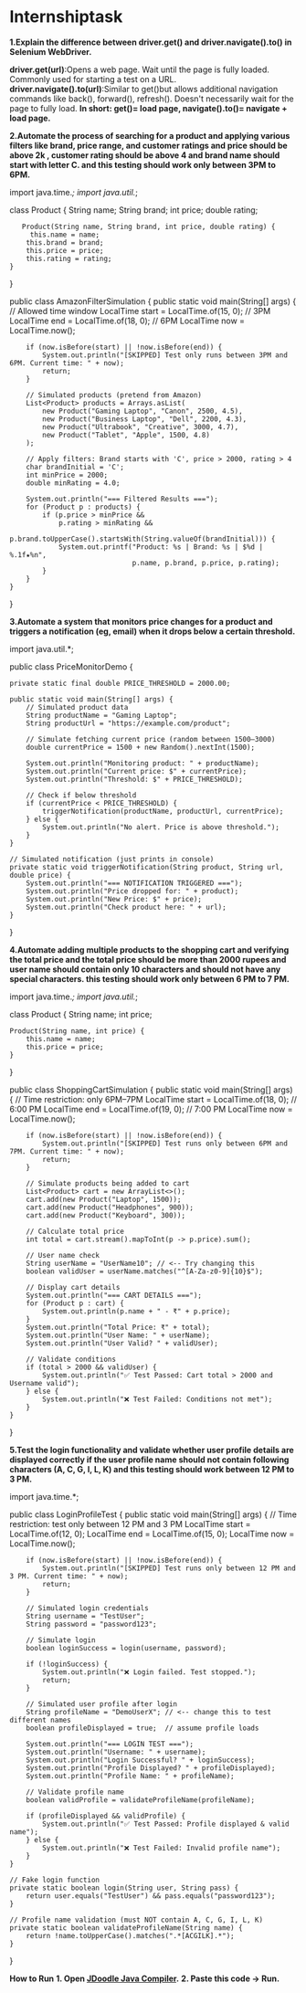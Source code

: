 # Internshiptask
**1.Explain the difference between driver.get() and driver.navigate().to() in Selenium WebDriver.**

**driver.get(url)**:Opens a web page.
Wait until the page is fully loaded.
Commonly used for starting a test on a URL.
**driver.navigate().to(url)**:Similar to get()but allows additional navigation commands like back(), forward(), refresh().
Doesn't necessarily wait for the page to fully load.
**In short: get()= load page, navigate().to()= navigate + load page.**

**2.Automate the process of searching for a product and applying various filters like brand, price range, and customer ratings and price should be above 2k , customer rating should be above 4 and brand name should start with letter C. and this testing should work only between 3PM to 6PM.**




import java.time.*;
import java.util.*;

class Product {
    String name;
    String brand;
    int price;
    double rating;
      
       Product(String name, String brand, int price, double rating) {
         this.name = name;
        this.brand = brand;
        this.price = price;
        this.rating = rating;
    }
}

public class AmazonFilterSimulation {
    public static void main(String[] args) {
        // Allowed time window
        LocalTime start = LocalTime.of(15, 0);  // 3PM
        LocalTime end = LocalTime.of(18, 0);    // 6PM
        LocalTime now = LocalTime.now();

        if (now.isBefore(start) || !now.isBefore(end)) {
            System.out.println("[SKIPPED] Test only runs between 3PM and 6PM. Current time: " + now);
            return;
        }

        // Simulated products (pretend from Amazon)
        List<Product> products = Arrays.asList(
            new Product("Gaming Laptop", "Canon", 2500, 4.5),
            new Product("Business Laptop", "Dell", 2200, 4.3),
            new Product("Ultrabook", "Creative", 3000, 4.7),
            new Product("Tablet", "Apple", 1500, 4.8)
        );

        // Apply filters: Brand starts with 'C', price > 2000, rating > 4
        char brandInitial = 'C';
        int minPrice = 2000;
        double minRating = 4.0;

        System.out.println("=== Filtered Results ===");
        for (Product p : products) {
            if (p.price > minPrice &&
                p.rating > minRating &&
                p.brand.toUpperCase().startsWith(String.valueOf(brandInitial))) {
                System.out.printf("Product: %s | Brand: %s | $%d | %.1f★%n",
                                  p.name, p.brand, p.price, p.rating);
            }
        }
    }
}

  **3.Automate a system that monitors price changes for a product and triggers a notification (eg, email) when it drops below a certain threshold.**
  
  
  import java.util.*;

public class PriceMonitorDemo {

    private static final double PRICE_THRESHOLD = 2000.00;

    public static void main(String[] args) {
        // Simulated product data
        String productName = "Gaming Laptop";
        String productUrl = "https://example.com/product";

        // Simulate fetching current price (random between 1500–3000)
        double currentPrice = 1500 + new Random().nextInt(1500);

        System.out.println("Monitoring product: " + productName);
        System.out.println("Current price: $" + currentPrice);
        System.out.println("Threshold: $" + PRICE_THRESHOLD);

        // Check if below threshold
        if (currentPrice < PRICE_THRESHOLD) {
            triggerNotification(productName, productUrl, currentPrice);
        } else {
            System.out.println("No alert. Price is above threshold.");
        }
    }

    // Simulated notification (just prints in console)
    private static void triggerNotification(String product, String url, double price) {
        System.out.println("=== NOTIFICATION TRIGGERED ===");
        System.out.println("Price dropped for: " + product);
        System.out.println("New Price: $" + price);
        System.out.println("Check product here: " + url);
    }
}


**4.Automate adding multiple products to the shopping cart and verifying the total price and the total price should be more than 2000 rupees and user name should contain only 10 characters and should not have any special characters. this testing should work only between 6 PM to 7 PM.**


import java.time.*;
import java.util.*;

class Product {
    String name;
    int price;

    Product(String name, int price) {
        this.name = name;
        this.price = price;
    }
}

public class ShoppingCartSimulation {
    public static void main(String[] args) {
        // Time restriction: only 6PM–7PM
        LocalTime start = LocalTime.of(18, 0); // 6:00 PM
        LocalTime end = LocalTime.of(19, 0);   // 7:00 PM
        LocalTime now = LocalTime.now();

        if (now.isBefore(start) || !now.isBefore(end)) {
            System.out.println("[SKIPPED] Test runs only between 6PM and 7PM. Current time: " + now);
            return;
        }

        // Simulate products being added to cart
        List<Product> cart = new ArrayList<>();
        cart.add(new Product("Laptop", 1500));
        cart.add(new Product("Headphones", 900));
        cart.add(new Product("Keyboard", 300));

        // Calculate total price
        int total = cart.stream().mapToInt(p -> p.price).sum();

        // User name check
        String userName = "UserName10"; // <-- Try changing this
        boolean validUser = userName.matches("^[A-Za-z0-9]{10}$");

        // Display cart details
        System.out.println("=== CART DETAILS ===");
        for (Product p : cart) {
            System.out.println(p.name + " - ₹" + p.price);
        }
        System.out.println("Total Price: ₹" + total);
        System.out.println("User Name: " + userName);
        System.out.println("User Valid? " + validUser);

        // Validate conditions
        if (total > 2000 && validUser) {
            System.out.println("✅ Test Passed: Cart total > 2000 and Username valid");
        } else {
            System.out.println("❌ Test Failed: Conditions not met");
        }
    }
}


**5.Test the login functionality and validate whether user profile details are displayed correctly if the user profile name should not contain following characters (A, C, G, I, L, K) and this testing should work between 12 PM to 3 PM.**


import java.time.*;

public class LoginProfileTest {
    public static void main(String[] args) {
        // Time restriction: test only between 12 PM and 3 PM
        LocalTime start = LocalTime.of(12, 0);
        LocalTime end = LocalTime.of(15, 0);
        LocalTime now = LocalTime.now();

        if (now.isBefore(start) || !now.isBefore(end)) {
            System.out.println("[SKIPPED] Test runs only between 12 PM and 3 PM. Current time: " + now);
            return;
        }

        // Simulated login credentials
        String username = "TestUser";
        String password = "password123";

        // Simulate login
        boolean loginSuccess = login(username, password);

        if (!loginSuccess) {
            System.out.println("❌ Login failed. Test stopped.");
            return;
        }

        // Simulated user profile after login
        String profileName = "DemoUserX"; // <-- change this to test different names
        boolean profileDisplayed = true;  // assume profile loads

        System.out.println("=== LOGIN TEST ===");
        System.out.println("Username: " + username);
        System.out.println("Login Successful? " + loginSuccess);
        System.out.println("Profile Displayed? " + profileDisplayed);
        System.out.println("Profile Name: " + profileName);

        // Validate profile name
        boolean validProfile = validateProfileName(profileName);

        if (profileDisplayed && validProfile) {
            System.out.println("✅ Test Passed: Profile displayed & valid name");
        } else {
            System.out.println("❌ Test Failed: Invalid profile name");
        }
    }

    // Fake login function
    private static boolean login(String user, String pass) {
        return user.equals("TestUser") && pass.equals("password123");
    }

    // Profile name validation (must NOT contain A, C, G, I, L, K)
    private static boolean validateProfileName(String name) {
        return !name.toUpperCase().matches(".*[ACGILK].*");
    }
}




**How to Run**
**1. Open [JDoodle Java Compiler](https://www.jdoodle.com/online-java-compiler/).**
**2. Paste this code → Run.**







  
